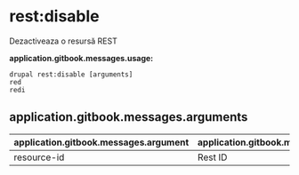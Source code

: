 # rest:disable
Dezactiveaza o resursă REST

**application.gitbook.messages.usage:**
```
drupal rest:disable [arguments]
red
redi
```

## application.gitbook.messages.arguments
application.gitbook.messages.argument | application.gitbook.messages.details
---------|-------------
resource-id | Rest ID
